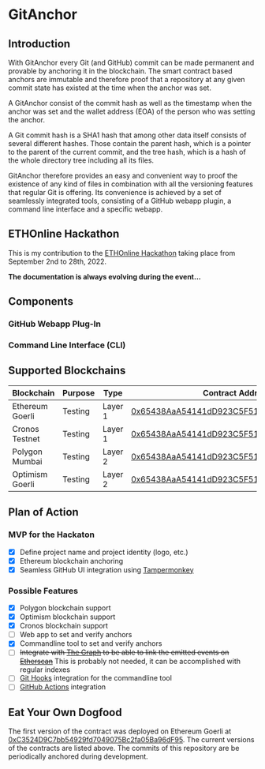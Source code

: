 # GitAnchor

## Introduction

With GitAnchor every Git (and GitHub) commit can be made permanent and provable by anchoring it in the blockchain. The smart contract based anchors are immutable and therefore proof that a repository at any given commit state has existed at the time when the anchor was set.

A GitAnchor consist of the commit hash as well as the timestamp when the anchor was set and the wallet address (EOA) of the person who was setting the anchor.

A Git commit hash is a SHA1 hash that among other data itself consists of several different hashes. Those contain the parent hash, which is a pointer to the parent of the current commit, and the tree hash, which is a hash of the whole directory tree including all its files. 

GitAnchor therefore provides an easy and convenient way to proof the existence of any kind of files in combination with all the versioning features that regular Git is offering. Its convenience is achieved by a set of seamlessly integrated tools, consisting of a GitHub webapp plugin, a command line interface and a specific webapp.

## ETHOnline Hackathon

This is my contribution to the [ETHOnline Hackathon](https://online.ethglobal.com) taking place from September 2nd to 28th, 2022. 

**The documentation is always evolving during the event...**

## Components

### GitHub Webapp Plug-In

### Command Line Interface (CLI)

## Supported Blockchains

| Blockchain | Purpose | Type | Contract Address |
|-|-|-|-|
| Ethereum Goerli | Testing | Layer 1 | [0x65438AaA54141dD923C5F51E81d1aaD11daF3558](https://goerli.etherscan.io/address/0x65438AaA54141dD923C5F51E81d1aaD11daF3558#code)
| Cronos Testnet | Testing | Layer 1 | [0x65438AaA54141dD923C5F51E81d1aaD11daF3558](https://testnet.cronoscan.com/address/0x65438AaA54141dD923C5F51E81d1aaD11daF3558#code)
| Polygon Mumbai | Testing | Layer 2 | [0x65438AaA54141dD923C5F51E81d1aaD11daF3558](https://mumbai.polygonscan.com/address/0x65438AaA54141dD923C5F51E81d1aaD11daF3558#code)
| Optimism Goerli | Testing | Layer 2 | [0x65438AaA54141dD923C5F51E81d1aaD11daF3558](https://goerli-optimism.etherscan.io/address/0x65438AaA54141dD923C5F51E81d1aaD11daF3558#code)

## Plan of Action

### MVP for the Hackaton

- [x] Define project name and project identity (logo, etc.)
- [x] Ethereum blockchain anchoring
- [x] Seamless GitHub UI integration using [Tampermonkey](https://www.tampermonkey.net)

### Possible Features

- [x] Polygon blockchain support
- [x] Optimism blockchain support
- [x] Cronos blockchain support
- [ ] Web app to set and verify anchors
- [x] Commandline tool to set and verify anchors
- [ ] ~~Integrate with [The Graph](https://thegraph.com/) to be able to link the emitted events on [Etherscan](https://etherscan.io)~~ This is probably not needed, it can be accomplished with regular indexes
- [ ] [Git Hooks](https://git-scm.com/book/en/v2/Customizing-Git-Git-Hooks) integration for the commandline tool
- [ ] [GitHub Actions](https://github.com/features/actions) integration

## Eat Your Own Dogfood

The first version of the contract was deployed on Ethereum Goerli at [0xC3524D9C7bb54929fd7049075Bc2fa05Ba96dF95](https://goerli.etherscan.io/address/0xC3524D9C7bb54929fd7049075Bc2fa05Ba96dF95). The current versions of the contracts are listed above. The commits of this repository are be periodically anchored during development.
